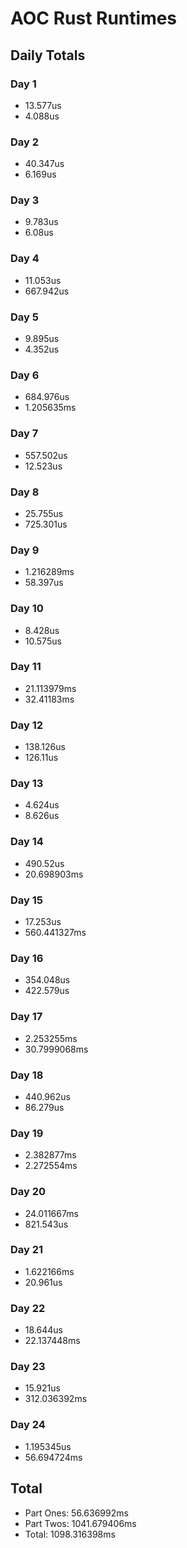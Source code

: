 # AOC Rust Runtimes

## Daily Totals

### Day 1

- 13.577us
- 4.088us

### Day 2

- 40.347us
- 6.169us

### Day 3

- 9.783us
- 6.08us

### Day 4

- 11.053us
- 667.942us

### Day 5

- 9.895us
- 4.352us

### Day 6

- 684.976us
- 1.205635ms

### Day 7

- 557.502us
- 12.523us

### Day 8

- 25.755us
- 725.301us

### Day 9

- 1.216289ms
- 58.397us

### Day 10

- 8.428us
- 10.575us

### Day 11

- 21.113979ms
- 32.41183ms

### Day 12

- 138.126us
- 126.11us

### Day 13

- 4.624us
- 8.626us

### Day 14

- 490.52us
- 20.698903ms

### Day 15

- 17.253us
- 560.441327ms

### Day 16

- 354.048us
- 422.579us

### Day 17

- 2.253255ms
- 30.7999068ms

### Day 18

- 440.962us
- 86.279us

### Day 19

- 2.382877ms
- 2.272554ms

### Day 20

- 24.011667ms
- 821.543us

### Day 21

- 1.622166ms
- 20.961us

### Day 22

- 18.644us
- 22.137448ms

### Day 23

- 15.921us
- 312.036392ms

### Day 24

- 1.195345us
- 56.694724ms

## Total

- Part Ones:   56.636992ms
- Part Twos: 1041.679406ms
- Total:     1098.316398ms

